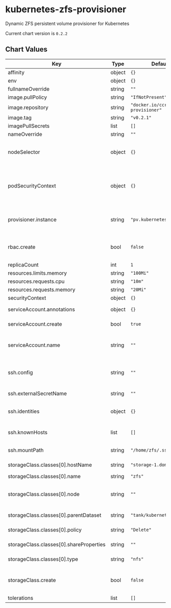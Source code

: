 kubernetes-zfs-provisioner
==========================
Dynamic ZFS persistent volume provisioner for Kubernetes

Current chart version is `0.2.2`





## Chart Values

| Key | Type | Default | Description |
|-----|------|---------|-------------|
| affinity | object | `{}` |  |
| env | object | `{}` | A dict with KEY: VALUE pairs |
| fullnameOverride | string | `""` |  |
| image.pullPolicy | string | `"IfNotPresent"` |  |
| image.repository | string | `"docker.io/ccremer/zfs-provisioner"` | Location of the container image |
| image.tag | string | `"v0.2.1"` | Container image tag |
| imagePullSecrets | list | `[]` |  |
| nameOverride | string | `""` |  |
| nodeSelector | object | `{}` | Reminder: This has no effect on any PVs, but maybe you want the provisioner pod running on certain nodes. |
| podSecurityContext | object | `{}` | If you encounter **issues with SSH, set `podSecurityContext.fsGroup=100`**, as the SSH files might not be readable to the container user `zfs` with uid 100. |
| provisioner.instance | string | `"pv.kubernetes.io/zfs"` | Provisoner instance name if multiple are running (multiple instances are not required for managing multiple ZFS hosts) |
| rbac.create | bool | `false` | **Required for first time deployments** Grant the service account the necessary permissions, |
| replicaCount | int | `1` | Usually `1` is fine |
| resources.limits.memory | string | `"100Mi"` |  |
| resources.requests.cpu | string | `"10m"` |  |
| resources.requests.memory | string | `"20Mi"` |  |
| securityContext | object | `{}` |  |
| serviceAccount.annotations | object | `{}` | Annotations to add to the service account |
| serviceAccount.create | bool | `true` | Specifies whether a service account should be created |
| serviceAccount.name | string | `""` | The name of the service account to use. If not set and create is true, a name is generated using the fullname template |
| ssh.config | string | `""` | **Required.** ssh_config(5)-compatible file content to configure SSH options when connecting |
| ssh.externalSecretName | string | `""` | If SSH secrets are managed externally, specify the name |
| ssh.identities | object | `{}` | **Required.** Provide a private key for each SSH identity, see values.yaml for an example |
| ssh.knownHosts | list | `[]` | **Required.** List of {host, pubKey} dicts where the public key of each host is configured |
| ssh.mountPath | string | `"/home/zfs/.ssh"` | The path where the SSH config and identities are mounted |
| storageClass.classes[0].hostName | string | `"storage-1.domain.tld"` | The provisioners connects through SSH to this ZFS host |
| storageClass.classes[0].name | string | `"zfs"` |  |
| storageClass.classes[0].node | string | `""` | Override `kubernetes.io/hostname` from `hostName` parameter for `HostPath` node affinity |
| storageClass.classes[0].parentDataset | string | `"tank/kubernetes"` | Existing dataset on the target ZFS host |
| storageClass.classes[0].policy | string | `"Delete"` | The reclaim policy supported by the provisioner |
| storageClass.classes[0].shareProperties | string | `""` | NFS export properties (see `exports(5)`) |
| storageClass.classes[0].type | string | `"nfs"` | Provision type, one of [`nfs`, `hostpath`] |
| storageClass.create | bool | `false` | Whether to create storage classes for this provisioner. One example is given in the `classes` array |
| tolerations | list | `[]` |  |
